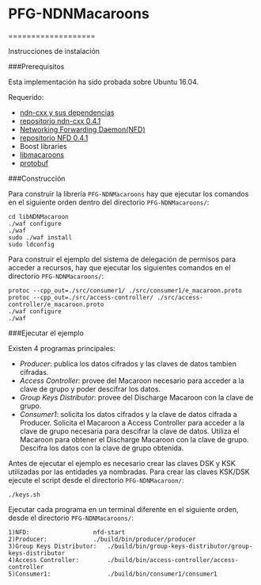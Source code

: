 # PFG-NDNMacaroons
===================

Instrucciones de instalación

###Prerequisitos

Esta implementación ha sido probada sobre Ubuntu 16.04.

Requerido:

* [ndn-cxx y sus dependencias](http://named-data.net/doc/ndn-cxx/0.4.1/INSTALL.html)
* [repositorio ndn-cxx 0.4.1](https://github.com/named-data/ndn-cxx/releases/tag/ndn-cxx-0.4.1)
* [Networking Forwarding Daemon(NFD)](http://named-data.net/doc/NFD/0.4.1/INSTALL.html)
* [repositorio NFD 0.4.1](https://github.com/named-data/NFD/releases/tag/NFD-0.4.1)
* Boost libraries
* [libmacaroons](https://github.com/rescrv/libmacaroons)
* [protobuf](https://github.com/google/protobuf)

###Construcción

Para construir la librería `PFG-NDNMacaroons` hay que ejecutar
los comandos en el siguiente orden dentro del directorio
`PFG-NDNMacaroons/`:

	cd libNDNMacaroon
	./waf configure
	./waf
	sudo ./waf install
	sudo ldconfig

Para construir el ejemplo del sistema de delegación de permisos
para acceder a recursos, hay que ejecutar los siguientes comandos
en el directorio `PFG-NDNMacaroons/`:

	protoc --cpp_out=./src/consumer1/ ./src/consumer1/e_macaroon.proto
	protoc --cpp_out=./src/access-controller/ ./src/access-controller/e_macaroon.proto
	./waf configure
	./waf

###Ejecutar el ejemplo

Existen 4 programas principales:

   - *Producer*: publica los datos cifrados y las claves de datos tambien cifradas.
   - *Access Controller*: provee del Macaroon necesario para acceder a la clave de grupo y poder descifrar los datos.
   - *Group Keys Distributor*: provee del Discharge Macaroon con la clave de grupo.
   - *Consumer1*: solicita los datos cifrados y la clave de datos cifrada a Producer.
				Solicita el Macaroon a Access Controller para acceder a la clave de grupo necesaria para descifrar la clave de datos.
				Utiliza el Macaroon para obtener el Discharge Macaroon con la clave de grupo.
				Descifra los datos con la clave de grupo obtenida.

Antes de ejecutar el ejemplo es necesario crear las claves DSK y KSK utilizadas por las entidades ya nombradas. Para crear las claves KSK/DSK ejecute el script desde el directorio `PFG-NDNMacaroon/`:

	./keys.sh

Ejecutar cada programa en un terminal diferente en el siguiente orden, desde el directorio `PFG-NDNMacaroons/`:

	1)NFD:					nfd-start
	2)Producer:				./build/bin/producer/producer
	3)Group Keys Distributor:	./build/bin/group-keys-distributor/group-keys-distributor
	4)Access Controller:		./build/bin/access-controller/access-controller
	5)Consumer1:				./build/bin/consumer1/consumer1
